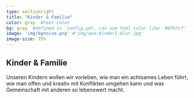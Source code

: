 ```yaml
---
type: sectionright
title: "Kinder & Familie"
color: gray  #text color
bg: gray  #defined in _config.yml, can use html color like '#0fbfcf'
image: 'img/bgnoise.png' #'img/own-Kinder1-blur.jpg'
image-size: 75%
---
```


## Kinder & Familie

Unseren Kindern wollen wir vorleben, wie man ein achtsames Leben führt, wie man offen und kreativ mit Konflikten umgehen kann und was Gemeinschaft mit anderen so lebenswert macht.
